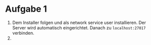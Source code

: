 # Aufgabe 1

1. Dem Installer folgen und als network service user installieren. Der Server wird automatisch eingerichtet. Danach zu ``localhost:27017`` verbinden.
2. 
